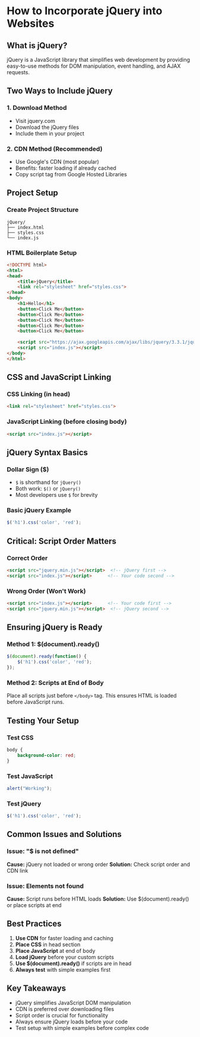 # How to Incorporate jQuery into Websites

## What is jQuery?
jQuery is a JavaScript library that simplifies 
web development by providing easy-to-use 
methods for DOM manipulation, event handling, 
and AJAX requests.

## Two Ways to Include jQuery

### 1. Download Method
- Visit jquery.com
- Download the jQuery files
- Include them in your project

### 2. CDN Method (Recommended)
- Use Google's CDN (most popular)
- Benefits: faster loading if already cached
- Copy script tag from Google Hosted Libraries

## Project Setup

### Create Project Structure
```
jQuery/
├── index.html
├── styles.css
└── index.js
```

### HTML Boilerplate Setup
```html
<!DOCTYPE html>
<html>
<head>
    <title>jQuery</title>
    <link rel="stylesheet" href="styles.css">
</head>
<body>
    <h1>Hello</h1>
    <button>Click Me</button>
    <button>Click Me</button>
    <button>Click Me</button>
    <button>Click Me</button>
    <button>Click Me</button>
    
    <script src="https://ajax.googleapis.com/ajax/libs/jquery/3.3.1/jquery.min.js"></script>
    <script src="index.js"></script>
</body>
</html>
```

## CSS and JavaScript Linking

### CSS Linking (in head)
```html
<link rel="stylesheet" href="styles.css">
```

### JavaScript Linking (before closing body)
```html
<script src="index.js"></script>
```

## jQuery Syntax Basics

### Dollar Sign ($)
- `$` is shorthand for `jQuery()`
- Both work: `$()` or `jQuery()`
- Most developers use `$` for brevity

### Basic jQuery Example
```javascript
$('h1').css('color', 'red');
```

## Critical: Script Order Matters

### Correct Order
```html
<script src="jquery.min.js"></script>  <!-- jQuery first -->
<script src="index.js"></script>      <!-- Your code second -->
```

### Wrong Order (Won't Work)
```html
<script src="index.js"></script>      <!-- Your code first -->
<script src="jquery.min.js"></script>  <!-- jQuery second -->
```

## Ensuring jQuery is Ready

### Method 1: $(document).ready()
```javascript
$(document).ready(function() {
    $('h1').css('color', 'red');
});
```

### Method 2: Scripts at End of Body
Place all scripts just before `</body>` tag.
This ensures HTML is loaded before JavaScript runs.

## Testing Your Setup

### Test CSS
```css
body {
    background-color: red;
}
```

### Test JavaScript
```javascript
alert("Working");
```

### Test jQuery
```javascript
$('h1').css('color', 'red');
```

## Common Issues and Solutions

### Issue: "$ is not defined"
**Cause:** jQuery not loaded or wrong order
**Solution:** Check script order and CDN link

### Issue: Elements not found
**Cause:** Script runs before HTML loads
**Solution:** Use $(document).ready() or place scripts at end

## Best Practices

1. **Use CDN** for faster loading and caching
2. **Place CSS** in head section
3. **Place JavaScript** at end of body
4. **Load jQuery** before your custom scripts
5. **Use $(document).ready()** if scripts are in head
6. **Always test** with simple examples first

## Key Takeaways

- jQuery simplifies JavaScript DOM manipulation
- CDN is preferred over downloading files
- Script order is crucial for functionality
- Always ensure jQuery loads before your code
- Test setup with simple examples before complex code
